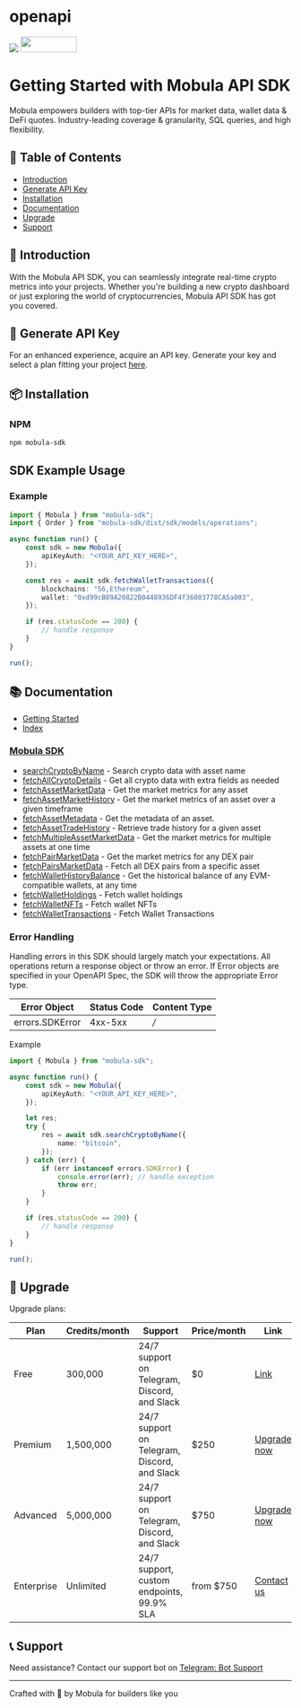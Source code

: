 # openapi

<div align="left">
    <a href="https://speakeasyapi.dev/"><img src="https://custom-icon-badges.demolab.com/badge/-Built%20By%20Speakeasy-212015?style=for-the-badge&logoColor=FBE331&logo=speakeasy&labelColor=545454" /></a>
    <a href="https://opensource.org/licenses/MIT">
        <img src="https://img.shields.io/badge/License-MIT-blue.svg" style="width: 100px; height: 28px;" />
    </a>
</div>

# Getting Started with Mobula API SDK

Mobula empowers builders with top-tier APIs for market data, wallet data & DeFi quotes. Industry-leading coverage & granularity, SQL queries, and high flexibility.

## 📑 Table of Contents

- [Introduction](#-introduction)
- [Generate API Key](#-generate-api-key)
- [Installation](#-installation)
- [Documentation](#-documentation)
- [Upgrade](#-upgrade)
- [Support](#-support)

## 🌟 Introduction

With the Mobula API SDK, you can seamlessly integrate real-time crypto metrics into your projects. Whether you're building a new crypto dashboard or just exploring the world of cryptocurrencies, Mobula API SDK has got you covered.

## 🔑 Generate API Key

For an enhanced experience, acquire an API key. Generate your key and select a plan fitting your project [here](https://docs.mobula.fi/api-reference/authentification).

<!-- Start  Installation [installation] -->
## 📦 Installation

### NPM

```bash
npm mobula-sdk
```
<!-- End SDK Installation [installation] -->

<!-- Start SDK Example Usage [usage] -->
## SDK Example Usage

### Example

```typescript
import { Mobula } from "mobula-sdk";
import { Order } from "mobula-sdk/dist/sdk/models/operations";

async function run() {
    const sdk = new Mobula({
        apiKeyAuth: "<YOUR_API_KEY_HERE>",
    });

    const res = await sdk.fetchWalletTransactions({
        blockchains: "56,Ethereum",
        wallet: "0xd99cB89A20822B0448936DF4f36803778CA5a003",
    });

    if (res.statusCode == 200) {
        // handle response
    }
}

run();

```
<!-- End SDK Example Usage [usage] -->

## 📚 Documentation

- [Getting Started](https://docs.mobula.fi/sdk/introduction)
- [Index](https://docs.mobula.fi/sdk/methods_index)

### [Mobula SDK](docs/sdks/mobula/README.md)

* [searchCryptoByName](docs/sdks/mobula/README.md#searchcryptobyname) - Search crypto data with asset name
* [fetchAllCryptoDetails](docs/sdks/mobula/README.md#fetchallcryptodetails) - Get all crypto data with extra fields as needed
* [fetchAssetMarketData](docs/sdks/mobula/README.md#fetchassetmarketdata) - Get the market metrics for any asset
* [fetchAssetMarketHistory](docs/sdks/mobula/README.md#fetchassetmarkethistory) - Get the market metrics of an asset over a given timeframe
* [fetchAssetMetadata](docs/sdks/mobula/README.md#fetchassetmetadata) - Get the metadata of an asset.
* [fetchAssetTradeHistory](docs/sdks/mobula/README.md#fetchassettradehistory) - Retrieve trade history for a given asset
* [fetchMultipleAssetMarketData](docs/sdks/mobula/README.md#fetchmultipleassetmarketdata) - Get the market metrics for multiple assets at one time
* [fetchPairMarketData](docs/sdks/mobula/README.md#fetchpairmarketdata) - Get the market metrics for any DEX pair
* [fetchPairsMarketData](docs/sdks/mobula/README.md#fetchpairsmarketdata) - Fetch all DEX pairs from a specific asset
* [fetchWalletHistoryBalance](docs/sdks/mobula/README.md#fetchwallethistorybalance) - Get the historical balance of any EVM-compatible wallets, at any time
* [fetchWalletHoldings](docs/sdks/mobula/README.md#fetchwalletholdings) - Fetch wallet holdings 
* [fetchWalletNFTs](docs/sdks/mobula/README.md#fetchwalletnfts) - Fetch wallet NFTs
* [fetchWalletTransactions](docs/sdks/mobula/README.md#fetchwallettransactions) - Fetch Wallet Transactions
<!-- End Available Resources and Operations [operations] -->

<!-- Start Error Handling [errors] -->
### Error Handling

Handling errors in this SDK should largely match your expectations.  All operations return a response object or throw an error.  If Error objects are specified in your OpenAPI Spec, the SDK will throw the appropriate Error type.

| Error Object    | Status Code     | Content Type    |
| --------------- | --------------- | --------------- |
| errors.SDKError | 4xx-5xx         | */*             |

Example

```typescript
import { Mobula } from "mobula-sdk";

async function run() {
    const sdk = new Mobula({
        apiKeyAuth: "<YOUR_API_KEY_HERE>",
    });

    let res;
    try {
        res = await sdk.searchCryptoByName({
            name: "bitcoin",
        });
    } catch (err) {
        if (err instanceof errors.SDKError) {
            console.error(err); // handle exception
            throw err;
        }
    }

    if (res.statusCode == 200) {
        // handle response
    }
}

run();

```
<!-- End Error Handling [errors] -->

## 🔄 Upgrade

Upgrade plans:

| Plan       | Credits/month | Support                                      | Price/month | Link                                                         |
| ---------- | ------------- | -------------------------------------------- | ----------- | ------------------------------------------------------------ |
| Free       | 300,000       | 24/7 support on Telegram, Discord, and Slack | $0          | [Link](https://docs.mobula.fi/api-reference/introduction)    |
| Premium    | 1,500,000     | 24/7 support on Telegram, Discord, and Slack | $250        | [Upgrade now](https://admin.mobula.fi/)                      |
| Advanced   | 5,000,000     | 24/7 support on Telegram, Discord, and Slack | $750        | [Upgrade now](https://admin.mobula.fi/)                      |
| Enterprise | Unlimited     | 24/7 support, custom endpoints, 99.9% SLA    | from $750   | [Contact us](https://t.me/MobulaPartnerBot?start=Enterprise) |

## 📞 Support

Need assistance? Contact our support bot on [Telegram: Bot Support](https://t.me/MobulaPartnerBot?start=Mobula_SDK_Support_Github)

---

Crafted with 💙 by Mobula for builders like you

